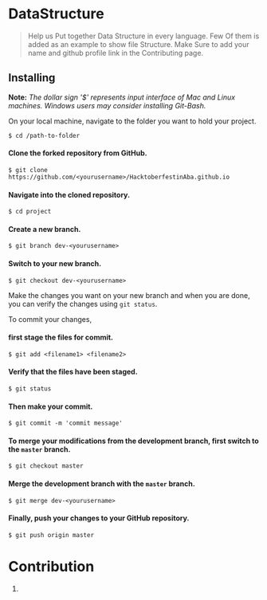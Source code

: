 # DataStructure

> Help us Put together Data Structure in every language. Few Of them is added as an example to show file Structure.
Make Sure to add your name and github profile link in the Contributing page.


## Installing

**Note:** *The dollar sign '$' represents input interface of Mac and Linux machines. Windows users may consider installing Git-Bash.*

On your local machine, navigate to the folder you want to hold your project.

```
$ cd /path-to-folder
```



#### Clone the forked repository from GitHub.

```
$ git clone https://github.com/<yourusername>/HacktoberfestinAba.github.io
```

#### Navigate into the cloned repository.


```
$ cd project
```


#### Create a new branch.

```
$ git branch dev-<yourusername>
```

#### Switch to your new branch.

```
$ git checkout dev-<yourusername>
```

Make the changes you want on your new branch and when you are done, you can verify the changes using `git status`.


To commit your changes,


#### first stage the files for commit.

```
$ git add <filename1> <filename2>
```

#### Verify that the files have been staged.

```
$ git status
```
#### Then make your commit.

```
$ git commit -m 'commit message'
```


#### To merge your modifications from the development branch, first switch to the `master` branch.

```
$ git checkout master
```


#### Merge the development branch with the `master` branch.

```
$ git merge dev-<yourusername>
```


#### Finally, push your changes to your GitHub repository.

```
$ git push origin master
```

# Contribution

1. 
